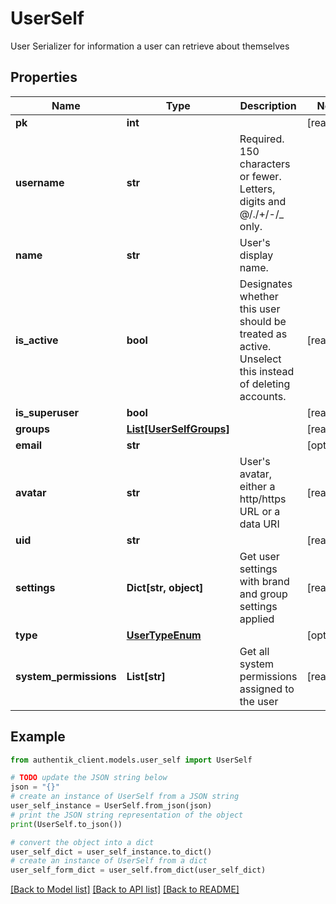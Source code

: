 # UserSelf

User Serializer for information a user can retrieve about themselves

## Properties

Name | Type | Description | Notes
------------ | ------------- | ------------- | -------------
**pk** | **int** |  | [readonly] 
**username** | **str** | Required. 150 characters or fewer. Letters, digits and @/./+/-/_ only. | 
**name** | **str** | User&#39;s display name. | 
**is_active** | **bool** | Designates whether this user should be treated as active. Unselect this instead of deleting accounts. | [readonly] 
**is_superuser** | **bool** |  | [readonly] 
**groups** | [**List[UserSelfGroups]**](UserSelfGroups.md) |  | [readonly] 
**email** | **str** |  | [optional] 
**avatar** | **str** | User&#39;s avatar, either a http/https URL or a data URI | [readonly] 
**uid** | **str** |  | [readonly] 
**settings** | **Dict[str, object]** | Get user settings with brand and group settings applied | [readonly] 
**type** | [**UserTypeEnum**](UserTypeEnum.md) |  | [optional] 
**system_permissions** | **List[str]** | Get all system permissions assigned to the user | [readonly] 

## Example

```python
from authentik_client.models.user_self import UserSelf

# TODO update the JSON string below
json = "{}"
# create an instance of UserSelf from a JSON string
user_self_instance = UserSelf.from_json(json)
# print the JSON string representation of the object
print(UserSelf.to_json())

# convert the object into a dict
user_self_dict = user_self_instance.to_dict()
# create an instance of UserSelf from a dict
user_self_form_dict = user_self.from_dict(user_self_dict)
```
[[Back to Model list]](../README.md#documentation-for-models) [[Back to API list]](../README.md#documentation-for-api-endpoints) [[Back to README]](../README.md)


